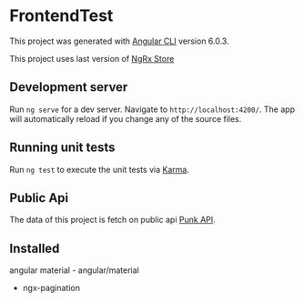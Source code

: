 # FrontendTest

This project was generated with [Angular CLI](https://github.com/angular/angular-cli) version 6.0.3.

This project uses last version of [NgRx Store](https://github.com/ngrx/store)

## Development server

Run `ng serve` for a dev server. Navigate to `http://localhost:4200/`. The app will automatically reload if you change any of the source files.

## Running unit tests

Run `ng test` to execute the unit tests via [Karma](https://karma-runner.github.io).

## Public Api

The data of this project is fetch on public api [Punk API](https://punkapi.com/documentation/v2).

## Installed
angular material - angular/material
- ngx-pagination


